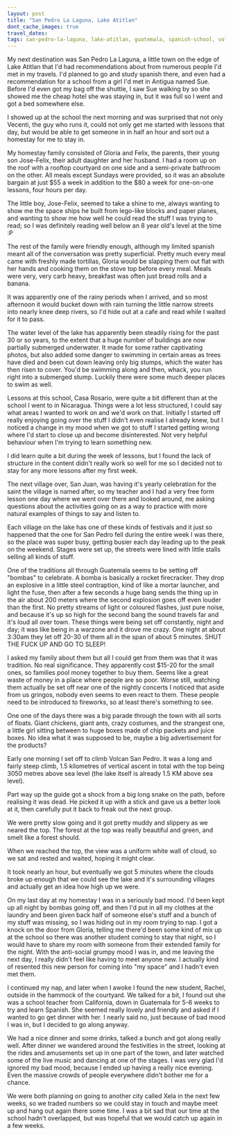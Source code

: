 ```yaml
---
layout: post
title: "San Pedro La Laguna, Lake Atitlan"
dont_cache_images: true
travel_dates:
tags: san-pedro-la-laguna, lake-atitlan, guatemala, spanish-school, volcanoes
---
```


My next destination was San Pedro La Laguna, a little town on the edge of Lake
Atitlan that I'd had recommendations about from numerous people I'd met in my
travels. I'd planned to go and study spanish there, and even had a
recommendation for a school from a girl I'd met in Antigua named Sue. Before I'd
even got my bag off the shuttle, I saw Sue walking by so she showed me the cheap
hotel she was staying in, but it was full so I went and got a bed somewhere
else.

<!-- more -->

I showed up at the school the next morning and was surprised that not only
Vecenti, the guy who runs it, could not only get me started with lessons that
day, but would be able to get someone in in half an hour and sort out a homestay
for me to stay in.

My homestay family consisted of Gloria and Felix, the parents, their young son
Jose-Felix, their adult daughter and her husband. I had a room up on the roof
with a rooftop courtyard on one side and a semi-private bathroom on the other.
All meals except Sundays were provided, so it was an absolute bargain at just
$55 a week in addition to the $80 a week for one-on-one lessons, four hours per day.

The little boy, Jose-Felix, seemed to take a shine to me, always wanting to show
me the space ships he built from lego-like blocks and paper planes, and wanting
to show me how well he could read the stuff I was trying to read; so I was
definitely reading well below an 8 year old's level at the time :P

The rest of the family were friendly enough, although my limited spanish meant
all of the conversation was pretty superficial. Pretty much every meal came with
freshly made tortillas, Gloria would be slapping them out flat with her hands
and cooking them on the stove top before every meal. Meals were very, very carb
heavy, breakfast was often just bread rolls and a banana.

It was apparently one of the rainy periods when I arrived, and so most afternoon
it would bucket down with rain turning the little narrow streets into nearly
knee deep rivers, so I'd hide out at a cafe and read while I waited for it to pass.

The water level of the lake has apparently been steadily rising for the past 30
or so years, to the extent that a huge number of buildings are now partially
submerged underwater. It made for some rather captivating photos, but also added
some danger to swimming in certain areas as trees have died and been cut down
leaving only big stumps, which the water has then risen to cover. You'd be
swimming along and then, whack, you run right into a submerged stump. Luckily
there were some much deeper places to swim as well.

Lessons at this school, Casa Rosario, were quite a bit different than at the
school I went to in Nicaragua. Things were a lot less structured, I could say
what areas I wanted to work on and we'd work on that. Initially I started off
really enjoying going over the stuff I didn't even realise I already knew, but I
noticed a change in my mood when we got to stuff I started getting wrong where
I'd start to close up and become disinterested. Not very helpful behaviour when
I'm trying to learn something new.

I did learn quite a bit during the week of lessons, but I found the lack of
structure in the content didn't really work so well for me so I decided not to
stay for any more lessons after my first week.

The next village over, San Juan, was having it's yearly celebration for the
saint the village is named after, so my teacher and I had a very free form
lesson one day where we went over there and looked around, me asking questions
about the activities going on as a way to practice with more natural examples of
things to say and listen to.

Each village on the lake has one of these kinds of festivals and it just so
happened that the one for San Pedro fell during the entire week I was there, so
the place was super busy, getting busier each day leading up to the peak on the
weekend. Stages were set up, the streets were lined with little stalls selling
all kinds of stuff.

One of the traditions all through Guatemala seems to be setting off "bombas" to
celebrate. A bomba is basically a rocket firecracker. They drop an explosive in
a little steel contraption, kind of like a mortar launcher, and light the fuse,
then after a few seconds a huge bang sends the thing up in the air about 200
meters where the second explosion goes off even louder than the first. No pretty
streams of light or coloured flashes, just pure noise, and because it's up so
high for the second bang the sound travels far and it's loud all over town.
These things were being set off constantly, night and day; it was like being in
a warzone and it drove me crazy. One night at about 3:30am they let off 20-30 of
them all in the span of about 5 minutes. SHUT THE FUCK UP AND GO TO SLEEP!

I asked my family about them but all I could get from them was that it was
tradition. No real significance. They apparently cost $15-20 for the small ones,
so families pool money together to buy them. Seems like a great waste of money
in a place where people are so poor. Worse still, watching them actually be set
off near one of the nightly concerts I noticed that aside from us gringos,
nobody even seems to even react to them. These people need to be introduced to
fireworks, so at least there's something to see.

One one of the days there was a big parade through the town with all sorts of
floats. Giant chickens, giant ants, crazy costumes, and the strangest one, a
little girl sitting between to huge boxes made of chip packets and juice boxes.
No idea what it was supposed to be, maybe a big advertisement for the products?

Early one morning I set off to climb Volcan San Pedro. It was a long and fairly
steep climb, 1.5 kilometres of vertical ascent in total with the top being 3050
metres above sea level (the lake itself is already 1.5 KM above sea level).

Part way up the guide got a shock from a big long snake on the path, before
realising it was dead. He picked it up with a stick and gave us a better look at
it, then carefully put it back to freak out the next group.

We were pretty slow going and it got pretty muddy and slippery as we neared the
top. The forest at the top was really beautiful and green, and smelt like a
forest should.

When we reached the top, the view was a uniform white wall of cloud, so we sat
and rested and waited, hoping it might clear.

It took nearly an hour, but eventually we got 5 minutes where the clouds broke
up enough that we could see the lake and it's surrounding villages and actually
get an idea how high up we were.

On my last day at my homestay I was in a seriously bad mood. I'd been kept up
all night by bombas going off, and then I'd put in all my clothes at the laundry
and been given back half of someone else's stuff and a bunch of my stuff was
missing, so I was hiding out in my room trying to nap. I got a knock on the door
from Gloria, telling me there'd been some kind of mix up at the school so there
was another student coming to stay that night, so I would have to share my room
with someone from their extended family for the night. With the anti-social
grumpy mood I was in, and me leaving the next day, I really didn't feel like
having to meet anyone new. I actually kind of resented this new person for
coming into "my space" and I hadn't even met them.

I continued my nap, and later when I awoke I found the new student, Rachel,
outside in the hammock of the courtyard. We talked for a bit, I found out she
was a school teacher from California, down in Guatemala for 5-6 weeks to try and
learn Spanish. She seemed really lovely and friendly and asked if I wanted to go
get dinner with her. I nearly said no, just because of bad mood I was in, but I
decided to go along anyway.

We had a nice dinner and some drinks, talked a bunch and got along really well.
After dinner we wandered around the festivities in the street, looking at the
rides and amusements set up in one part of the town, and later watched some of
the live music and dancing at one of the stages. I was very glad I'd ignored my
bad mood, because I ended up having a really nice evening. Even the massive
crowds of people everywhere didn't bother me for a chance.

We were both planning on going to another city called Xela in the next few
weeks, so we traded numbers so we could stay in touch and maybe meet up and hang
out again there some time. I was a bit sad that our time at the school hadn't
overlapped, but was hopeful that we would catch up again in a few weeks.
